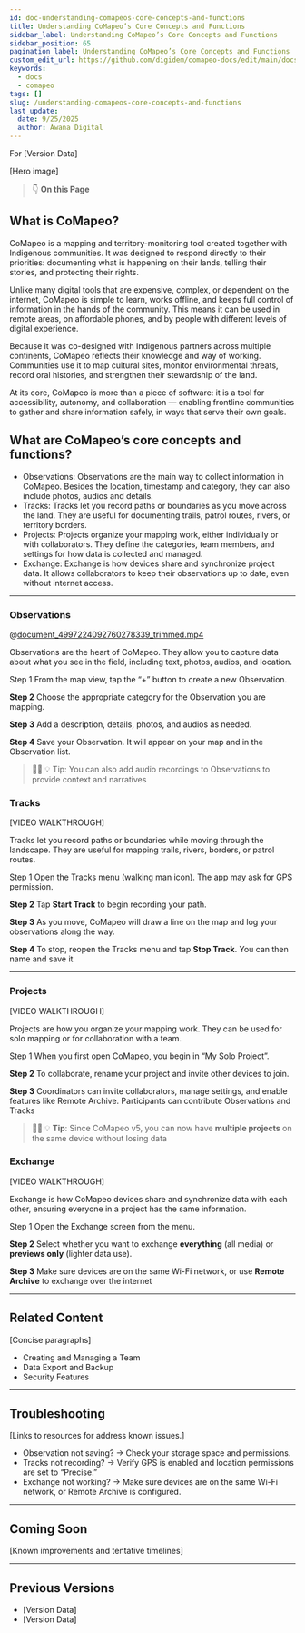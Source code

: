 ```yaml
---
id: doc-understanding-comapeos-core-concepts-and-functions
title: Understanding CoMapeo’s Core Concepts and Functions
sidebar_label: Understanding CoMapeo’s Core Concepts and Functions
sidebar_position: 65
pagination_label: Understanding CoMapeo’s Core Concepts and Functions
custom_edit_url: https://github.com/digidem/comapeo-docs/edit/main/docs/troubleshooting/understanding-comapeos-core-concepts-and-functions.md
keywords:
  - docs
  - comapeo
tags: []
slug: /understanding-comapeos-core-concepts-and-functions
last_update:
  date: 9/25/2025
  author: Awana Digital
---
```

For [Version Data]


[Hero image]


> 👇 **On this Page**


## What is CoMapeo?


CoMapeo is a mapping and territory-monitoring tool created together with Indigenous communities. It was designed to respond directly to their priorities: documenting what is happening on their lands, telling their stories, and protecting their rights.


Unlike many digital tools that are expensive, complex, or dependent on the internet, CoMapeo is simple to learn, works offline, and keeps full control of information in the hands of the community. This means it can be used in remote areas, on affordable phones, and by people with different levels of digital experience.


Because it was co-designed with Indigenous partners across multiple continents, CoMapeo reflects their knowledge and way of working. Communities use it to map cultural sites, monitor environmental threats, record oral histories, and strengthen their stewardship of the land.


At its core, CoMapeo is more than a piece of software: it is a tool for accessibility, autonomy, and collaboration — enabling frontline communities to gather and share information safely, in ways that serve their own goals.


## What are CoMapeo’s core concepts and functions?

- Observations: Observations are the main way to collect information in CoMapeo. Besides the location, timestamp and category, they can also include photos, audios and details.
- Tracks: Tracks let you record paths or boundaries as you move across the land. They are useful for documenting trails, patrol routes, rivers, or territory borders.
- Projects: Projects organize your mapping work, either individually or with collaborators. They define the categories, team members, and settings for how data is collected and managed.
- Exchange: Exchange is how devices share and synchronize project data. It allows collaborators to keep their observations up to date, even without internet access.

---


### Observations


@[document_4997224092760278339_trimmed.mp4](https://drive.google.com/file/d/14l9AjdANFSzhtCC94h0DHw2Xolt11_Yq/view?usp=drive_link)


Observations are the heart of CoMapeo. They allow you to capture data about what you see in the field, including text, photos, audios, and location.


Step 1 From the map view, tap the “+” button to create a new Observation.


**Step 2** Choose the appropriate category for the Observation you are mapping.


**Step 3** Add a description, details, photos, and audios as needed.


**Step 4** Save your Observation. It will appear on your map and in the Observation list.


> 💁🏽 💡 Tip: You can also add audio recordings to Observations to provide context and narratives


### Tracks


[VIDEO WALKTHROUGH]


Tracks let you record paths or boundaries while moving through the landscape. They are useful for mapping trails, rivers, borders, or patrol routes.


Step 1 Open the Tracks menu (walking man icon). The app may ask for GPS permission.


**Step 2** Tap **Start Track** to begin recording your path.


**Step 3** As you move, CoMapeo will draw a line on the map and log your observations along the way.


**Step 4** To stop, reopen the Tracks menu and tap **Stop Track**. You can then name and save it


---


### Projects


[VIDEO WALKTHROUGH]


Projects are how you organize your mapping work. They can be used for solo mapping or for collaboration with a team.


Step 1 When you first open CoMapeo, you begin in “My Solo Project”.


**Step 2** To collaborate, rename your project and invite other devices to join.


**Step 3** Coordinators can invite collaborators, manage settings, and enable features like Remote Archive. Participants can contribute Observations and Tracks


> 💁🏽 💡 **Tip**: Since CoMapeo v5, you can now have **multiple projects** on the same device without losing data


### Exchange


[VIDEO WALKTHROUGH]


Exchange is how CoMapeo devices share and synchronize data with each other, ensuring everyone in a project has the same information.


Step 1 Open the Exchange screen from the menu.


**Step 2** Select whether you want to exchange **everything** (all media) or **previews only** (lighter data use).


**Step 3** Make sure devices are on the same Wi-Fi network, or use **Remote Archive** to exchange over the internet


---


## Related Content


[Concise paragraphs]

- Creating and Managing a Team
- Data Export and Backup
- Security Features

---


## Troubleshooting


[Links to resources for address known issues.]

- Observation not saving? → Check your storage space and permissions.
- Tracks not recording? → Verify GPS is enabled and location permissions are set to “Precise.”
- Exchange not working? → Make sure devices are on the same Wi-Fi network, or Remote Archive is configured.

---


## Coming Soon


[Known improvements and tentative timelines]


---


## Previous Versions

- [Version Data]
- [Version Data]

